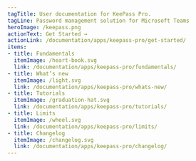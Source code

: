 ```yaml
---
tagTitle: User documentation for KeePass Pro.
tagLine: Password management solution for Microsoft Teams
heroImage: /keepass.png
actionText: Get Started →
actionLink: /documentation/apps/keepass-pro/get-started/
items:
- title: Fundamentals​
  itemImage: /heart-book.svg
  link: /documentation/apps/keepass-pro/fundamentals/
- title: What’s new
  itemImage: /light.svg
  link: /documentation/apps/keepass-pro/whats-new/
- title: Tutorials
  itemImage: /graduation-hat.svg
  link: /documentation/apps/keepass-pro/tutorials/
- title: Limits
  itemImage: /wheel.svg
  link: /documentation/apps/keepass-pro/limits/
- title: Changelog
  itemImage: /changelog.svg
  link: /documentation/apps/keepass-pro/changelog/
---
```


<Overview />